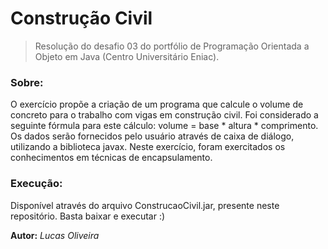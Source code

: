 # Construção Civil
> Resolução do desafio 03 do portfólio de Programação Orientada a Objeto em Java (Centro Universitário Eniac).

### Sobre:
O exercício propõe a criação de um programa que calcule o volume de concreto para o trabalho com vigas em construção civil.
Foi considerado a seguinte fórmula para este cálculo: volume = base * altura * comprimento.
Os dados serão fornecidos pelo usuário através de caixa de diálogo, utilizando a biblioteca javax.
Neste exercício, foram exercitados os conhecimentos em técnicas de encapsulamento.

### Execução:
Disponível através do arquivo ConstrucaoCivil.jar, presente neste repositório. Basta baixar e executar :)

**Autor:**
*Lucas Oliveira*
